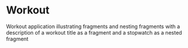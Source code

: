 # Workout
 Workout application illustrating fragments and nesting fragments with a description of a workout title as a fragment and a stopwatch as a nested fragment 
